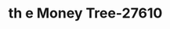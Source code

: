 ---
f_zip-code: 72543
f_state-code: AR
title: th e Money Tree-27610
f_phone: 501-362-0006
f_city-only: Heber Springs
f_address: 1101 W Main Street Heber Springs
f_location-unique-id: '27610'
slug: th-e-money-tree-27610
updated-on: '2024-05-30T13:46:58.046Z'
created-on: '2024-05-30T13:36:59.803Z'
published-on: '2024-05-30T13:54:32.469Z'
f_city-state: cms/city/heber-springs-ar.md
f_company: cms/company/th-e-money-tree.md
f_state: cms/state/arkansas.md
layout: '[payday-loan].html'
tags: payday-loan
---